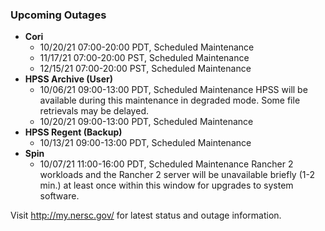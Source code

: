 ### Upcoming Outages 

- **Cori**
    - 10/20/21 07:00-20:00 PDT, Scheduled Maintenance
    - 11/17/21 07:00-20:00 PST, Scheduled Maintenance
    - 12/15/21 07:00-20:00 PST, Scheduled Maintenance
- **HPSS Archive (User)**
    - 10/06/21 09:00-13:00 PDT, Scheduled Maintenance
      HPSS will be available during this maintenance in degraded mode. Some 
      file retrievals may be delayed.
    - 10/20/21 09:00-13:00 PDT, Scheduled Maintenance
- **HPSS Regent (Backup)**
    - 10/13/21 09:00-13:00 PDT, Scheduled Maintenance
- **Spin**
    - 10/07/21 11:00-16:00 PDT, Scheduled Maintenance
      Rancher 2 workloads and the Rancher 2 server will be unavailable briefly 
      (1-2 min.) at least once within this window for upgrades to system 
      software.

Visit <http://my.nersc.gov/> for latest status and outage information.
